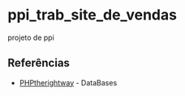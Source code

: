 # ppi_trab_site_de_vendas
projeto de ppi

## Referências

* [PHPtherightway](https://phptherightway.com/#databases) - DataBases
